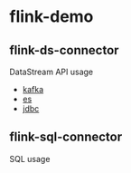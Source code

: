 # flink-demo

## flink-ds-connector

DataStream API usage

*  [ kafka](./flink-ds-connector/src/main/scala/com/hiscat/flink/ds/connector/kafka )
*  [ es ](./flink-ds-connector/src/main/scala/com/hiscat/flink/ds/connector/es )
*  [ jdbc ](./flink-ds-connector/src/main/java/com/hiscat/flink/ds/connector/jdbc )


## flink-sql-connector

SQL usage